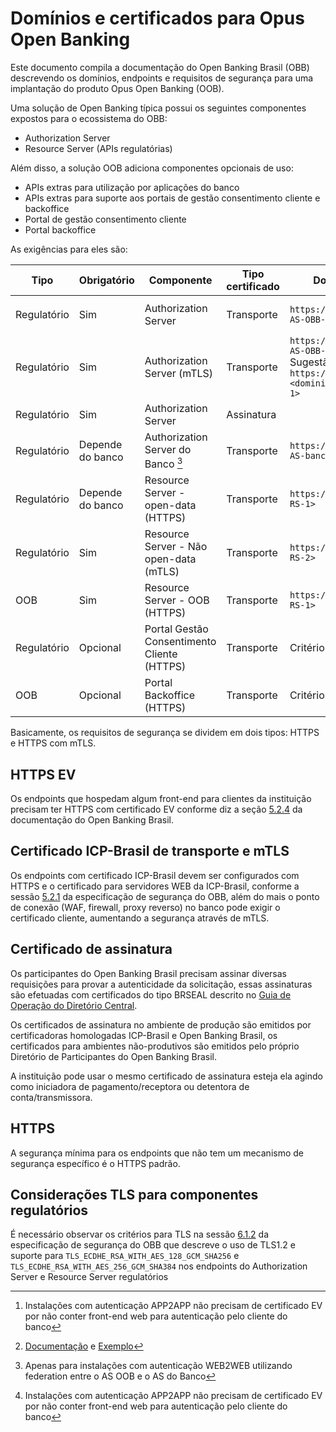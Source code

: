 # Domínios e certificados para Opus Open Banking

Este documento compila a documentação do Open Banking Brasil (OBB) descrevendo
os domínios, endpoints e requisitos de segurança para uma implantação do produto
Opus Open Banking (OOB).

Uma solução de Open Banking típica possui os seguintes componentes expostos para
o ecossistema do OBB:

- Authorization Server
- Resource Server (APIs regulatórias)

Além disso, a solução OOB adiciona componentes opcionais de uso:

- APIs extras para utilização por aplicações do banco
- APIs extras para suporte aos portais de gestão consentimento cliente e backoffice
- Portal de gestão consentimento cliente
- Portal backoffice

As exigências para eles são:

| Tipo        | Obrigatório      | Componente                                  | Tipo certificado | Domínio                                                                      | Exigências                    | Exemplo                                        |
| ----------- | ---------------- | ------------------------------------------- | ---------------- | ---------------------------------------------------------------------------- | ----------------------------- | ---------------------------------------------- |
| Regulatório | Sim              | Authorization Server                        | Transporte       | `https://<dominio-AS-OBB-1>`                                                 | HTTPS EV ou HTTPS [^1]        | <https://as-obb.banco.com.br>                  |
| Regulatório | Sim              | Authorization Server (mTLS)                 | Transporte       | `https://<dominio-AS-OBB-2>`<br>Sugestão: `https://matls-<dominio-AS-OBB-1>` | Certificado ICP-Brasil e mTLS | <https://matls-as-obb.banco.com.br>            |
| Regulatório | Sim              | Authorization Server                        | Assinatura       |                                                                              | Certificado BRSEAL            | Ver [^3]                                       |
| Regulatório | Depende do banco | Authorization Server do Banco [^2]          | Transporte       | `https://<dominio-AS-banco>`                                                 | HTTPS EV ou HTTPS [^1]        | <https://as-cliente.banco.com.br>              |
| Regulatório | Depende do banco | Resource Server - open-data (HTTPS)         | Transporte       | `https://<dominio-RS-1>`                                                     | HTTPS                         | <https://api.banco.com.br>                     |
| Regulatório | Sim              | Resource Server - Não open-data (mTLS)      | Transporte       | `https://<dominio-RS-2>`                                                     | Certificado ICP-Brasil e mTLS | <https://matls-api.banco.com.br>               |
| OOB         | Sim              | Resource Server - OOB (HTTPS)               | Transporte       | `https://<dominio-RS-1>`                                                     | HTTPS                         | <https://api.banco.com.br>                     |
| Regulatório | Opcional         | Portal Gestão Consentimento Cliente (HTTPS) | Transporte       | Critério do banco                                                            | HTTPS EV                      | <https://www.banco.com.br/gestaoconsentimento> |
| OOB         | Opcional         | Portal Backoffice (HTTPS)                   | Transporte       | Critério do banco                                                            | HTTPS                         | <https://interno.banco.com.br/backoffice-oob>  |

[^1]: Instalações com autenticação APP2APP não precisam de certificado EV por não conter front-end web para autenticação pelo cliente do banco
[^2]: Apenas para instalações com autenticação WEB2WEB utilizando federation entre o AS OOB e o AS do Banco
[^3]: [Documentação](https://openbanking-brasil.github.io/specs-seguranca/open-banking-brasil-certificate-standards-1_ID1.html#name-signature-certificate)
      e [Exemplo](https://openbanking-brasil.github.io/specs-seguranca/open-banking-brasil-certificate-standards-1_ID1.html#name-configuration-template-for-s)

Basicamente, os requisitos de segurança se dividem em dois tipos: HTTPS e HTTPS
com mTLS.

## HTTPS EV

Os endpoints que hospedam algum front-end para clientes da instituição precisam
ter HTTPS com certificado EV conforme diz a seção
[5.2.4](https://openbanking-brasil.github.io/specs-seguranca/open-banking-brasil-certificate-standards-1_ID1.html#section-5.2.4)
da documentação do Open Banking Brasil.

## Certificado ICP-Brasil de transporte e mTLS

Os endpoints com certificado ICP-Brasil devem ser configurados com HTTPS e o
certificado para servidores WEB da ICP-Brasil, conforme a sessão [5.2.1](https://openbanking-brasil.github.io/specs-seguranca/open-banking-brasil-certificate-standards-1_ID1.html#name-server-certificate)
da especificação de segurança do OBB, além do mais o ponto de conexão (WAF,
firewall, proxy reverso) no banco pode exigir o certificado cliente,
aumentando a segurança através de mTLS.

## Certificado de assinatura

Os participantes do Open Banking Brasil precisam assinar diversas requisições
para provar a autenticidade da solicitação, essas assinaturas são efetuadas com
certificados do tipo BRSEAL descrito no  [Guia de Operação do Diretório Central](https://openbanking-brasil.github.io/areadesenvolvedor/documents/OpenBanking-Guia_Operacao_Diretorio_Central.pdf).

Os certificados de assinatura no ambiente de produção são emitidos por
certificadoras homologadas ICP-Brasil e Open Banking Brasil, os certificados
para ambientes não-produtivos são emitidos pelo próprio Diretório de
Participantes do Open Banking Brasil.

A instituição pode usar o mesmo certificado de assinatura esteja ela agindo como
iniciadora de pagamento/receptora ou detentora de conta/transmissora.

## HTTPS

A segurança mínima para os endpoints que não tem um mecanismo de segurança
específico é o HTTPS padrão.

## Considerações TLS para componentes regulatórios

É necessário observar os critérios para TLS na sessão [6.1.2](https://openbanking-brasil.github.io/specs-seguranca/open-banking-brasil-financial-api-1_ID1.html#section-6.1.2)
da especificação de segurança do OBB que descreve o uso de TLS1.2 e suporte para
`TLS_ECDHE_RSA_WITH_AES_128_GCM_SHA256` e `TLS_ECDHE_RSA_WITH_AES_256_GCM_SHA384`
nos endpoints do Authorization Server e Resource Server regulatórios
